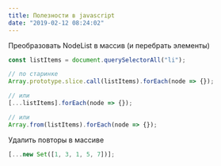 ```yaml
---
title: Полезности в javascript
date: "2019-02-12 08:24:02"
---
```


Преобразовать NodeList в массив (и перебрать элементы)

```js
const listItems = document.querySelectorAll("li");

// по старинке
Array.prototype.slice.call(listItems).forEach(node => {});

// или
[...listItems].forEach(node => {});

// или
Array.from(listItems).forEach(node => {});
```

Удалить повторы в массиве

```js
[...new Set([1, 3, 1, 5, 7])];
```
